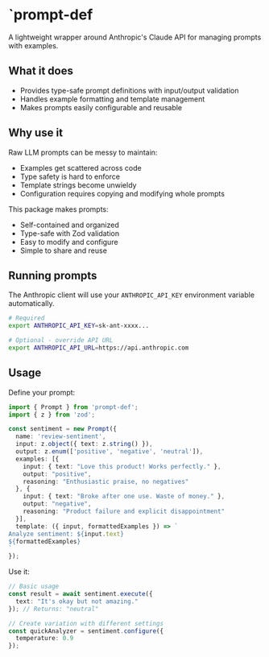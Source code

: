 # `prompt-def

A lightweight wrapper around Anthropic's Claude API for managing prompts with examples.

## What it does

- Provides type-safe prompt definitions with input/output validation
- Handles example formatting and template management
- Makes prompts easily configurable and reusable

## Why use it

Raw LLM prompts can be messy to maintain:
- Examples get scattered across code
- Type safety is hard to enforce
- Template strings become unwieldy
- Configuration requires copying and modifying whole prompts

This package makes prompts:
- Self-contained and organized
- Type-safe with Zod validation
- Easy to modify and configure
- Simple to share and reuse

## Running prompts

The Anthropic client will use your `ANTHROPIC_API_KEY` environment variable automatically.

```bash
# Required
export ANTHROPIC_API_KEY=sk-ant-xxxx...

# Optional - override API URL
export ANTHROPIC_API_URL=https://api.anthropic.com
```

## Usage

Define your prompt:
```typescript
import { Prompt } from 'prompt-def';
import { z } from 'zod';

const sentiment = new Prompt({
  name: 'review-sentiment',
  input: z.object({ text: z.string() }),
  output: z.enum(['positive', 'negative', 'neutral']),
  examples: [{
    input: { text: "Love this product! Works perfectly." },
    output: "positive",
    reasoning: "Enthusiastic praise, no negatives"
  }, {
    input: { text: "Broke after one use. Waste of money." },
    output: "negative",
    reasoning: "Product failure and explicit disappointment"
  }],
  template: ({ input, formattedExamples }) => `
Analyze sentiment: ${input.text}
${formattedExamples}
`
});
```

Use it:
```typescript
// Basic usage
const result = await sentiment.execute({
  text: "It's okay but not amazing."
}); // Returns: "neutral"

// Create variation with different settings
const quickAnalyzer = sentiment.configure({
  temperature: 0.9
});
```
